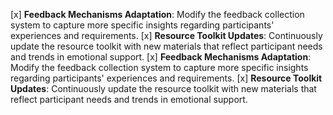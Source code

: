 [x] **Feedback Mechanisms Adaptation**: Modify the feedback collection system to capture more specific insights regarding participants' experiences and requirements.
[x] **Resource Toolkit Updates**: Continuously update the resource toolkit with new materials that reflect participant needs and trends in emotional support.
[x] **Feedback Mechanisms Adaptation**: Modify the feedback collection system to capture more specific insights regarding participants' experiences and requirements.
[x] **Resource Toolkit Updates**: Continuously update the resource toolkit with new materials that reflect participant needs and trends in emotional support.